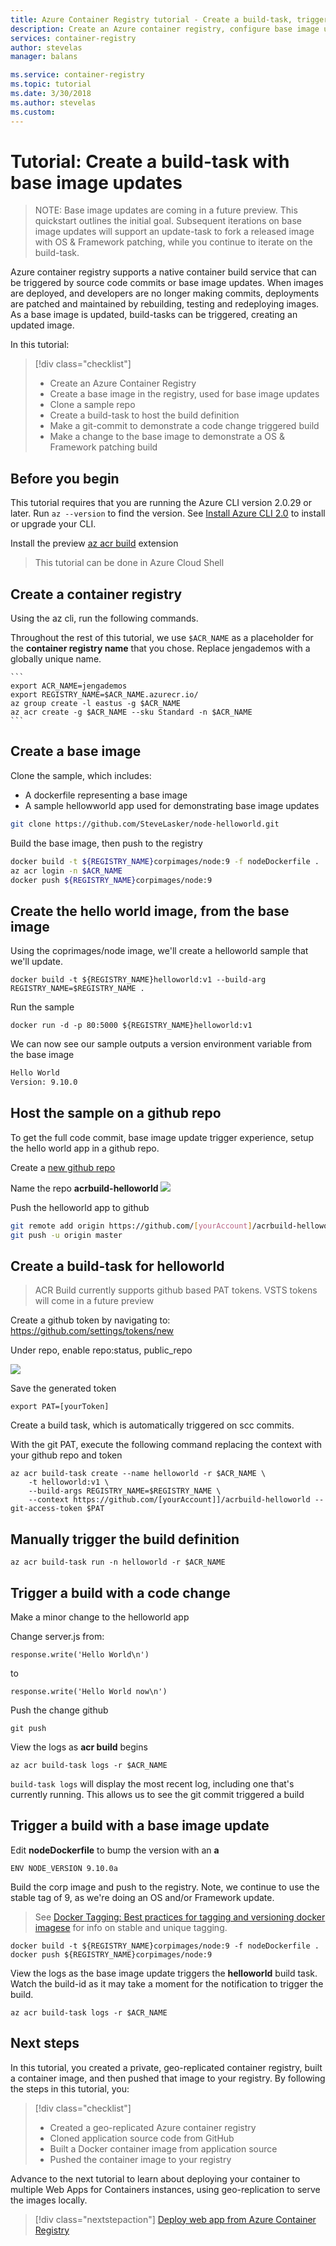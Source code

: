 ```yaml
---
title: Azure Container Registry tutorial - Create a build-task, triggered by base image updates
description: Create an Azure container registry, configure base image updates to trigger new builds, creating an image that is OS & Framework patched.
services: container-registry
author: stevelas
manager: balans

ms.service: container-registry
ms.topic: tutorial
ms.date: 3/30/2018
ms.author: stevelas
ms.custom: 
---
```


# Tutorial: Create a build-task with base image updates
> NOTE: Base image updates are coming in a future preview. This quickstart outlines the initial goal. Subsequent iterations on base image updates will support an update-task to fork a released image with OS & Framework patching, while you continue to iterate on the build-task.

Azure container registry supports a native container build service that can be triggered by source code commits or base image updates. When images are deployed, and developers are no longer making commits, deployments are patched and maintained by rebuilding, testing and redeploying images. As a base image is updated, build-tasks can be triggered, creating an updated image. 

In this tutorial:

> [!div class="checklist"]
> * Create an Azure Container Registry
> * Create a base image in the registry, used for base image updates
> * Clone a sample repo
> * Create a build-task to host the build definition
> * Make a git-commit to demonstrate a code change triggered build
> * Make a change to the base image to demonstrate a OS & Framework patching build


## Before you begin

This tutorial requires that you are running the Azure CLI version 2.0.29 or later. Run `az --version` to find the version. See [Install Azure CLI 2.0](https://docs.microsoft.com/en-us/cli/azure/install-azure-cli) to install or upgrade your CLI.

Install the preview [az acr build](../install.md) extension

> This tutorial can be done in Azure Cloud Shell

## Create a container registry

Using the az cli, run the following commands. 

Throughout the rest of this tutorial, we use `$ACR_NAME` as a placeholder for the **container registry name** that you chose. Replace jengademos with a globally unique name.

    ```
    export ACR_NAME=jengademos
    export REGISTRY_NAME=$ACR_NAME.azurecr.io/
    az group create -l eastus -g $ACR_NAME
    az acr create -g $ACR_NAME --sku Standard -n $ACR_NAME
	```

## Create a base image

Clone the sample, which includes:

- A dockerfile representing a base image
- A sample hellowworld app used for demonstrating base image updates

```bash
git clone https://github.com/SteveLasker/node-helloworld.git
```

Build the base image, then push to the registry

```bash
docker build -t ${REGISTRY_NAME}corpimages/node:9 -f nodeDockerfile .
az acr login -n $ACR_NAME
docker push ${REGISTRY_NAME}corpimages/node:9
```

## Create the hello world image, from the base image

Using the coprimages/node image, we'll create a helloworld sample that we'll update.

```
docker build -t ${REGISTRY_NAME}helloworld:v1 --build-arg REGISTRY_NAME=$REGISTRY_NAME .
```

Run the sample 
```
docker run -d -p 80:5000 ${REGISTRY_NAME}helloworld:v1
```

We can now see our sample outputs a version environment variable from the base image
```html
Hello World
Version: 9.10.0
```

## Host the sample on a github repo
To get the full code commit, base image update trigger experience, setup the hello world app in a github repo. 

Create a [new github repo](https://github.com/new)

Name the repo **acrbuild-helloworld**
 ![](./media/create-new-github-repo.png)

Push the helloworld app to github
```bash
git remote add origin https://github.com/[yourAccount]/acrbuild-helloworld.git
git push -u origin master
```

## Create a build-task for helloworld
> ACR Build currently supports github based PAT tokens. VSTS tokens will come in a future preview

Create a github token by navigating to: 
    https://github.com/settings/tokens/new

Under repo, enable repo:status, public_repo

![](./media/CreateGithubToken.png)

Save the generated token
```
export PAT=[yourToken]
```

Create a build task, which is automatically triggered on scc commits. 

With the git PAT, execute the following command replacing the context with your github repo and token

```
az acr build-task create --name helloworld -r $ACR_NAME \
    -t helloworld:v1 \
    --build-args REGISTRY_NAME=$REGISTRY_NAME \
    --context https://github.com/[yourAccount]]/acrbuild-helloworld --git-access-token $PAT
```

## Manually trigger the build definition

```
az acr build-task run -n helloworld -r $ACR_NAME
```

## Trigger a build with a code change
Make a minor change to the helloworld app

Change server.js from:
```
response.write('Hello World\n')
```
to
```
response.write('Hello World now\n')
```

Push the change github

```
git push 
```

View the logs as **acr build** begins

```
az acr build-task logs -r $ACR_NAME
```

`build-task logs` will display the most recent log, including one that's currently running. This allows us to see the git commit triggered a build

## Trigger a build with a base image update

Edit **nodeDockerfile** to bump the version with an **a**

```
ENV NODE_VERSION 9.10.0a
```

Build the corp image and push to the registry. Note, we continue to use the stable tag of 9, as we're doing an OS and/or Framework update.  

> See [Docker Tagging: Best practices for tagging and versioning docker imagese](https://blogs.msdn.microsoft.com/stevelasker/2018/03/01/docker-tagging-best-practices-for-tagging-and-versioning-docker-images/) for info on stable and unique tagging.

```
docker build -t ${REGISTRY_NAME}corpimages/node:9 -f nodeDockerfile .
docker push ${REGISTRY_NAME}corpimages/node:9
```

View the logs as the base image update triggers the **helloworld** build task. Watch the build-id as it may take a moment for the notification to trigger the build.
```
az acr build-task logs -r $ACR_NAME
```

## Next steps

In this tutorial, you created a private, geo-replicated container registry, built a container image, and then pushed that image to your registry. By following the steps in this tutorial, you:

> [!div class="checklist"]
> * Created a geo-replicated Azure container registry
> * Cloned application source code from GitHub
> * Built a Docker container image from application source
> * Pushed the container image to your registry

Advance to the next tutorial to learn about deploying your container to multiple Web Apps for Containers instances, using geo-replication to serve the images locally.

> [!div class="nextstepaction"]
> [Deploy web app from Azure Container Registry](container-registry-tutorial-deploy-app.md)

<!-- IMAGES -->
[tut-portal-01]: ./media/container-registry-tutorial-prepare-registry/tut-portal-01.png
[github-change-remote-uyl]: https://help.github.com/articles/changing-a-remote-s-url/